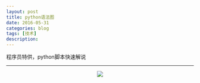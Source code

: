 ```yaml
---
layout: post
title: python语法图
date: 2016-05-31
categories: blog
tags: [技术]
description: 
---
```


程序员特供，python脚本快速解说

---

<center>
<p><img src="http://7xs8go.com1.z0.glb.clouddn.com/python.png" align="center"></p>
</center>
